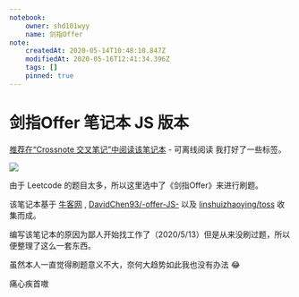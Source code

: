 ```yaml
---
notebook:
    owner: shd101wyy
    name: 剑指Offer
note:
    createdAt: 2020-05-14T10:48:10.847Z
    modifiedAt: 2020-05-16T12:41:34.396Z
    tags: []
    pinned: true
---
```


# 剑指Offer 笔记本 JS 版本
[推荐在“Crossnote 交叉笔记”中阅读该笔记本](https://crossnote.app/?repo=https%3A%2F%2Fgithub.com%2Fshd101wyy%2Fjianzhi-offer-js.git&branch=master&filePath=README.md)    - 可离线阅读
我打好了一些标签。  
<!-- @crossnote.comment "id":"73ca1ec2-3416-437d-8b68-4379712c32b2" --> 
![](https://pic4.zhimg.com/80/v2-a4e106376af1ee92be62675511e848d3_1440w.jpg)

由于 Leetcode 的题目太多，所以这里选中了《剑指Offer》来进行刷题。

该笔记本基于 [牛客网](https://www.nowcoder.com/ta/coding-interviews?asc=true&order=difficulty) , [DavidChen93/-offer-JS-](https://github.com/DavidChen93/-offer-JS-) 以及 [linshuizhaoying/toss](https://github.com/linshuizhaoying/toss) 收集而成。  

编写该笔记本的原因为鄙人开始找工作了（2020/5/13）但是从来没刷过题，所以便整理了这么一套东西。  

虽然本人一直觉得刷题意义不大，奈何大趋势如此我也没有办法 :joy:   

痛心疾首嗷

